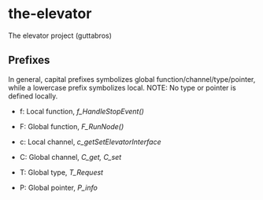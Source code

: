 # the-elevator
The elevator project (guttabros)

## Prefixes
In general, capital prefixes symbolizes global function/channel/type/pointer, while a lowercase prefix symbolizes local. NOTE: No type or pointer is defined locally.

- f: Local function, *f_HandleStopEvent()*
- F: Global function, *F_RunNode()*

- c: Local channel, *c_getSetElevatorInterface*
- C: Global channel, *C_get, C_set*

- T: Global type, *T_Request*

- P: Global pointer, *P_info*
